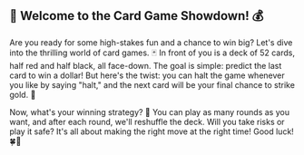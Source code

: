 
## 🎲 Welcome to the Card Game Showdown! 💰

Are you ready for some high-stakes fun and a chance to win big? Let's dive into the thrilling world of card games. 🃏 In front of you is a deck of 52 cards, half red and half black, all face-down. The goal is simple: predict the last card to win a dollar! But here's the twist: you can halt the game whenever you like by saying "halt," and the next card will be your final chance to strike gold. 🚀

Now, what's your winning strategy? 🤔 You can play as many rounds as you want, and after each round, we'll reshuffle the deck. Will you take risks or play it safe? It's all about making the right move at the right time! Good luck! 🍀💸

